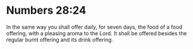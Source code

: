 # Numbers 28:24

In the same way you shall offer daily, for seven days, the food of a food offering, with a pleasing aroma to the Lord. It shall be offered besides the regular burnt offering and its drink offering.
